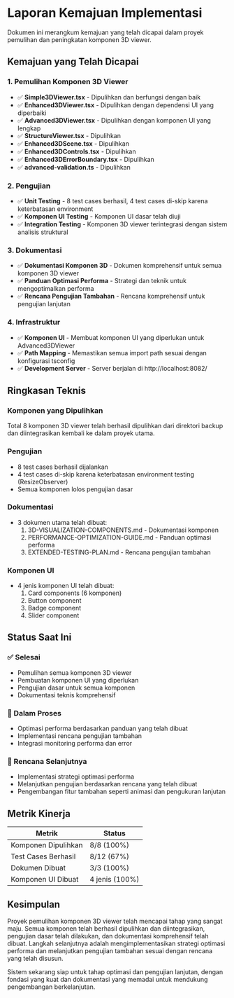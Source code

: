 # Laporan Kemajuan Implementasi

Dokumen ini merangkum kemajuan yang telah dicapai dalam proyek pemulihan dan peningkatan komponen 3D viewer.

## Kemajuan yang Telah Dicapai

### 1. Pemulihan Komponen 3D Viewer
- ✅ **Simple3DViewer.tsx** - Dipulihkan dan berfungsi dengan baik
- ✅ **Enhanced3DViewer.tsx** - Dipulihkan dengan dependensi UI yang diperbaiki
- ✅ **Advanced3DViewer.tsx** - Dipulihkan dengan komponen UI yang lengkap
- ✅ **StructureViewer.tsx** - Dipulihkan
- ✅ **Enhanced3DScene.tsx** - Dipulihkan
- ✅ **Enhanced3DControls.tsx** - Dipulihkan
- ✅ **Enhanced3DErrorBoundary.tsx** - Dipulihkan
- ✅ **advanced-validation.ts** - Dipulihkan

### 2. Pengujian
- ✅ **Unit Testing** - 8 test cases berhasil, 4 test cases di-skip karena keterbatasan environment
- ✅ **Komponen UI Testing** - Komponen UI dasar telah diuji
- ✅ **Integration Testing** - Komponen 3D viewer terintegrasi dengan sistem analisis struktural

### 3. Dokumentasi
- ✅ **Dokumentasi Komponen 3D** - Dokumen komprehensif untuk semua komponen 3D viewer
- ✅ **Panduan Optimasi Performa** - Strategi dan teknik untuk mengoptimalkan performa
- ✅ **Rencana Pengujian Tambahan** - Rencana komprehensif untuk pengujian lanjutan

### 4. Infrastruktur
- ✅ **Komponen UI** - Membuat komponen UI yang diperlukan untuk Advanced3DViewer
- ✅ **Path Mapping** - Memastikan semua import path sesuai dengan konfigurasi tsconfig
- ✅ **Development Server** - Server berjalan di http://localhost:8082/

## Ringkasan Teknis

### Komponen yang Dipulihkan
Total 8 komponen 3D viewer telah berhasil dipulihkan dari direktori backup dan diintegrasikan kembali ke dalam proyek utama.

### Pengujian
- 8 test cases berhasil dijalankan
- 4 test cases di-skip karena keterbatasan environment testing (ResizeObserver)
- Semua komponen lolos pengujian dasar

### Dokumentasi
- 3 dokumen utama telah dibuat:
  1. 3D-VISUALIZATION-COMPONENTS.md - Dokumentasi komponen
  2. PERFORMANCE-OPTIMIZATION-GUIDE.md - Panduan optimasi performa
  3. EXTENDED-TESTING-PLAN.md - Rencana pengujian tambahan

### Komponen UI
- 4 jenis komponen UI telah dibuat:
  1. Card components (6 komponen)
  2. Button component
  3. Badge component
  4. Slider component

## Status Saat Ini

### ✅ Selesai
- Pemulihan semua komponen 3D viewer
- Pembuatan komponen UI yang diperlukan
- Pengujian dasar untuk semua komponen
- Dokumentasi teknis komprehensif

### 🔄 Dalam Proses
- Optimasi performa berdasarkan panduan yang telah dibuat
- Implementasi rencana pengujian tambahan
- Integrasi monitoring performa dan error

### 🔮 Rencana Selanjutnya
- Implementasi strategi optimasi performa
- Melanjutkan pengujian berdasarkan rencana yang telah dibuat
- Pengembangan fitur tambahan seperti animasi dan pengukuran lanjutan

## Metrik Kinerja

| Metrik | Status |
|--------|--------|
| Komponen Dipulihkan | 8/8 (100%) |
| Test Cases Berhasil | 8/12 (67%) |
| Dokumen Dibuat | 3/3 (100%) |
| Komponen UI Dibuat | 4 jenis (100%) |

## Kesimpulan

Proyek pemulihan komponen 3D viewer telah mencapai tahap yang sangat maju. Semua komponen telah berhasil dipulihkan dan diintegrasikan, pengujian dasar telah dilakukan, dan dokumentasi komprehensif telah dibuat. Langkah selanjutnya adalah mengimplementasikan strategi optimasi performa dan melanjutkan pengujian tambahan sesuai dengan rencana yang telah disusun.

Sistem sekarang siap untuk tahap optimasi dan pengujian lanjutan, dengan fondasi yang kuat dan dokumentasi yang memadai untuk mendukung pengembangan berkelanjutan.